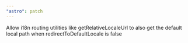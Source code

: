 ```yaml
---
"astro": patch
---
```


Allow i18n routing utilities like getRelativeLocaleUrl to also get the default local path when redirectToDefaultLocale is false
